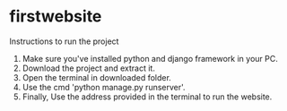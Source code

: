 # firstwebsite

Instructions to run the project
1. Make sure you've installed python and django framework in your PC. 
2. Download the project and extract it.
3. Open the terminal in downloaded folder.
4. Use the cmd 'python manage.py runserver'.
5. Finally, Use the address provided in the terminal to run the website.
